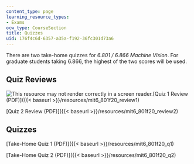 ```yaml
---
content_type: page
learning_resource_types:
- Exams
ocw_type: CourseSection
title: Quizzes
uid: 176f4c6d-6357-a35a-f192-36fc301d73a6
---
```


There are two take-home quizzes for _6.801 / 6.866 Machine Vision_. For graduate students taking 6.866, the highest of the two scores will be used. 

Quiz Reviews
------------

![This resource may not render correctly in a screen reader.](/images/inacessible.gif)[Quiz 1 Review (PDF)]({{< baseurl >}}/resources/mit6_801f20_review1)

[Quiz 2 Review (PDF)]({{< baseurl >}}/resources/mit6_801f20_review2)

Quizzes
-------

[Take-Home Quiz 1 (PDF)]({{< baseurl >}}/resources/mit6_801f20_q1)

[Take-Home Quiz 2 (PDF)]({{< baseurl >}}/resources/mit6_801f20_q2)